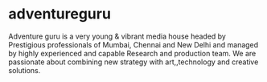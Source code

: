 # adventureguru
Adventure guru is a very young &amp; vibrant media house headed by  Prestigious professionals of Mumbai, Chennai and New Delhi and managed by highly experienced and capable Research and production team. We are passionate about combining new strategy with art,,technology and creative solutions.
